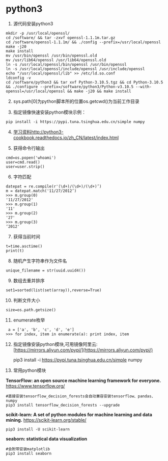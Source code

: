 # python3

1. 源代码安装python3
```{.cs}
mkdir -p /usr/local/openssl/
cd /software/ && tar -zxvf openssl-1.1.1m.tar.gz
cd /software/openssl-1.1.1m/ && ./config --prefix=/usr/local/openssl
make -j20
make install
mv /usr/bin/openssl /usr/bin/openssl.old
mv /usr/lib64/openssl /usr/lib64/openssl.old
ln -s /usr/local/openssl/bin/openssl /usr/bin/openssl
ln -s /usr/local/openssl/include/openssl /usr/include/openssl
echo "/usr/local/openssl/lib" >> /etc/ld.so.conf
ldconfig -v
cd /software/python3 && tar xvf Python-3.10.5.tgz && cd Python-3.10.5 && ./configure --prefix=/software/python3/Python-v3.10.5 --with-openssl=/usr/local/openssl && make -j20 && make install
```

2.  sys.path[0]为python脚本所的位置os.getcwd()为当前工作目录

3.  指定镜像快速安装python模块示例：
```{.cs}
pip install -i https://pypi.tuna.tsinghua.edu.cn/simple numpy
```

4. [学习资料http://python3-cookbook.readthedocs.io/zh_CN/latest/index.html](http://python3-cookbook.readthedocs.io/zh_CN/latest/index.html)

5.  获得命令行输出
```{.cs}
cmd=os.popen('whoami')
user=cmd.read()
user=user.strip()
```

6.  字符匹配
```{.cs}
datepat = re.compile(r'(\d+)/(\d+)/(\d+)’)
m = datepat.match('11/27/2012’)
>>> m.group(0)
'11/27/2012'
>>> m.group(1)
'11'
>>> m.group(2)
'27'
>>> m.group(3)
‘2012'
```

7.  获得当前时间
```{.cs}
t=time.asctime()
print(t)
```

8.  随机产生字符串作为文件名
```{.cs}
unique_filename = str(uuid.uuid4())
```

9.  数组去重并排序
```{.cs}
set1=sorted(list(set(array)),reverse=True)
```
10. 判断文件大小
```{.cs}
size=os.path.getsize()
```

11. enumerate枚举
```{.cs}
 a = ['a', 'b', 'c', 'd', 'e']
>>> for index, item in enumerate(a): print index, item
```

12.  指定镜像安装python模块,可用镜像阿里云:[https://mirrors.aliyun.com/pypi/](https://mirrors.aliyun.com/pypi/)

        pip3 install -i https://pypi.tuna.tsinghua.edu.cn/simple numpy

13. 常用python模块

**TensorFlow: an open source machine learning framework for everyone.** https://www.tensorflow.org/
    
    #直接安装tensorflow_decision_forests会自动兼容安装tensorflow、pandas、numpy
    pip3 install tensorflow_decision_forests --upgrade

**scikit-learn: A set of python modules for machine learning and data mining.** https://scikit-learn.org/stable/

    pip3 install -U scikit-learn

**seaborn: statistical data visualization**

    #会附带安装matplotlib
    pip3 install seaborn